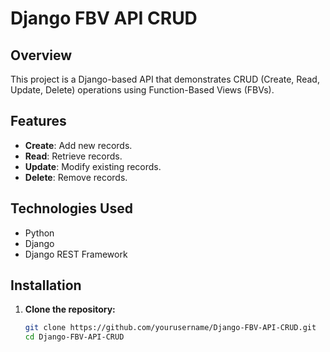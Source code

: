 # Django FBV API CRUD

## Overview

This project is a Django-based API that demonstrates CRUD (Create, Read, Update, Delete) operations using Function-Based Views (FBVs).

## Features

- **Create**: Add new records.
- **Read**: Retrieve records.
- **Update**: Modify existing records.
- **Delete**: Remove records.

## Technologies Used

- Python
- Django
- Django REST Framework

## Installation

1. **Clone the repository:**
   ```sh
   git clone https://github.com/yourusername/Django-FBV-API-CRUD.git
   cd Django-FBV-API-CRUD
